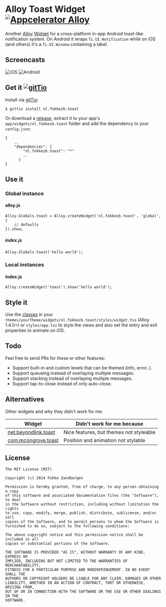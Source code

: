 # Alloy Toast Widget [![Appcelerator Alloy](http://www-static.appcelerator.com/badges/alloy-git-badge-sq.png)](http://appcelerator.com/alloy/)

Another [Alloy](http://appcelerator.com/alloy) [Widget](http://docs.appcelerator.com/titanium/latest/#!/guide/Alloy_Widgets) for a cross-platform in-app Android toast-like notification system. On Android it wraps `Ti.UI.Notification` while on iOS (and others) it's a `Ti.UI.Window` containing a label.

## Screencasts

![iOS](https://github.com/FokkeZB/nl.fokkezb.toast/blob/master/screencasts/ios.png?raw=true) ![Android](https://github.com/FokkeZB/nl.fokkezb.toast/blob/master/screencasts/android.png?raw=true)

## Get it [![gitTio](http://gitt.io/badge.png)](http://gitt.io/component/nl.fokkezb.toast)

Install via [gitTio](http://gitt.io/component/nl.fokkezb.toast):

	$ gittio install nl.fokkezb.toast

Or download a [release](https://github.com/FokkeZB/nl.fokkezb.toast/releases), extract it to your app's `app/widgets/nl.fokkezb.toast` folder and add the dependency to your `config.json`:

	{
		..
		"dependencies": {
		    "nl.fokkezb.toast": "*"
		    ..
		  }
	}
	
## Use it

### Global instance

#### alloy.js

	Alloy.Globals.toast = Alloy.createWidget('nl.fokkezb.toast', 'global', {
		// defaults
	}).show;
	
##### index.js

	Alloy.Globals.toast('hello world');
	
### Local instances

#### index.js

	Alloy.createWidget('toast').show('hello world');
	
## Style it

Use the [classes](styles/widget.tss) in your `themes/yourTheme/widgets/nl.fokkezb.toast/styles/widget.tss` (Alloy 1.4.0+) or `styles/app.tss` to style the views and also set the entry and exit properties to animate on iOS.

## Todo
Feel free to send PRs for these or other features:

* Support built-in and custom levels that can be themed (info, error..).
* Support queueing instead of overlaying multiple messages.
* Support stacking instead of overlaying multiple messages.
* Support tap-to-close instead of only auto-close.

## Alternatives
Other widgets and why they didn't work for me:

|Widget|Didn't work for me because|
|------|-----------------|
|[net.beyondlink.toast](http://gitt.io/component/net.beyondlink.toast)|Nice features, but themes not styleable|
|[com.mcongrove.toast](http://gitt.io/component/com.mcongrove.toast)|Position and animation not stylable|

## License

	The MIT License (MIT)
	
	Copyright (c) 2014 Fokke Zandbergen
	
	Permission is hereby granted, free of charge, to any person obtaining a copy
	of this software and associated documentation files (the "Software"), to deal
	in the Software without restriction, including without limitation the rights
	to use, copy, modify, merge, publish, distribute, sublicense, and/or sell
	copies of the Software, and to permit persons to whom the Software is
	furnished to do so, subject to the following conditions:
	
	The above copyright notice and this permission notice shall be included in all
	copies or substantial portions of the Software.
	
	THE SOFTWARE IS PROVIDED "AS IS", WITHOUT WARRANTY OF ANY KIND, EXPRESS OR
	IMPLIED, INCLUDING BUT NOT LIMITED TO THE WARRANTIES OF MERCHANTABILITY,
	FITNESS FOR A PARTICULAR PURPOSE AND NONINFRINGEMENT. IN NO EVENT SHALL THE
	AUTHORS OR COPYRIGHT HOLDERS BE LIABLE FOR ANY CLAIM, DAMAGES OR OTHER
	LIABILITY, WHETHER IN AN ACTION OF CONTRACT, TORT OR OTHERWISE, ARISING FROM,
	OUT OF OR IN CONNECTION WITH THE SOFTWARE OR THE USE OR OTHER DEALINGS IN THE
	SOFTWARE.